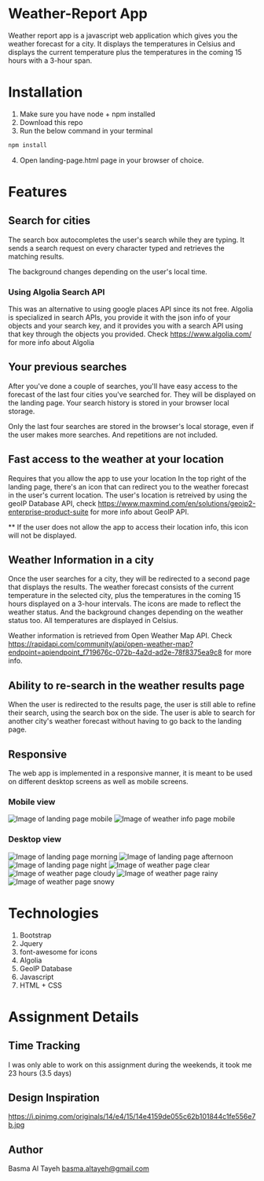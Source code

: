 # Weather-Report App
Weather report app is a javascript web application which gives you the weather forecast for a city. It displays the temperatures in Celsius and displays the current temperature plus the temperatures in the coming 15 hours with a 3-hour span.

# Installation
1. Make sure you have node + npm installed
2. Download this repo
3. Run the below command in your terminal
```bash
npm install
```
4. Open landing-page.html page in your browser of choice.


# Features

## Search for cities
The search box autocompletes the user's search while they are typing. It sends a search request on every character typed and retrieves the matching results.

The background changes depending on the user's local time.

### Using Algolia Search API
This was an alternative to using google places API since its not free. Algolia is specialized in search APIs, you provide it with the json info of your objects and your search key, and it provides you with a search API using that key through the objects you provided.
Check https://www.algolia.com/ for more info about Algolia

## Your previous searches
After you've done a couple of searches, you'll have easy access to the forecast of the last four cities you've searched for. They will be displayed on the landing page. Your search history is stored in your browser local storage.

Only the last four searches are stored in the browser's local storage, even if the user makes more searches. And repetitions are not included.

## Fast access to the weather at your location
Requires that you allow the app to use your location
In the top right of the landing page, there's an icon that can redirect you to the weather forecast in the user's current location. The user's location is retreived by using the geoIP Database API, check https://www.maxmind.com/en/solutions/geoip2-enterprise-product-suite for more info about GeoIP API.

** If the user does not allow the app to access their location info, this icon will not be displayed.

## Weather Information in a city
Once the user searches for a city, they will be redirected to a second page that displays the results. The weather forecast consists of the current temperature in the selected city, plus the temperatures in the coming 15 hours displayed on a 3-hour intervals. The icons are made to reflect the weather status. And the background changes depending on the weather status too. All temperatures are displayed in Celsius.

Weather information is retrieved from Open Weather Map API. Check https://rapidapi.com/community/api/open-weather-map?endpoint=apiendpoint_f719676c-072b-4a2d-ad2e-78f8375ea9c8 for more info.

## Ability to re-search in the weather results page
When the user is redirected to the results page, the user is still able to refine their search, using the search box on the side. The user is able to search for another city's weather forecast without having to go back to the landing page.

## Responsive
The web app is implemented in a responsive manner, it is meant to be used on different desktop screens as well as mobile screens.

### Mobile view
![Image of landing page mobile](https://github.com/BasmaAltayeh/Weather-App/blob/main/screenShots/landing-page-mobile.png)
![Image of weather info page mobile](https://github.com/BasmaAltayeh/Weather-App/blob/main/screenShots/weather-info-page-mobile.png)

### Desktop view
![Image of landing page morning](https://github.com/BasmaAltayeh/Weather-App/blob/main/screenShots/landing-page-morning.png?raw=true)
![Image of landing page afternoon](https://github.com/BasmaAltayeh/Weather-App/blob/main/screenShots/landing-page-afternoon-time.png?raw=true)
![Image of landing page night](https://github.com/BasmaAltayeh/Weather-App/blob/main/screenShots/landing-page-night.png?raw=true)
![Image of weather page clear](https://github.com/BasmaAltayeh/Weather-App/blob/main/screenShots/clear.png)
![Image of weather page cloudy](https://github.com/BasmaAltayeh/Weather-App/blob/main/screenShots/cloudy.png)
![Image of weather page rainy](https://github.com/BasmaAltayeh/Weather-App/blob/main/screenShots/rain.png)
![Image of weather page snowy](https://github.com/BasmaAltayeh/Weather-App/blob/main/screenShots/snowy.png)

# Technologies
1. Bootstrap
2. Jquery
3. font-awesome for icons
4. Algolia
5. GeoIP Database
6. Javascript
7. HTML + CSS

# Assignment Details
## Time Tracking
I was only able to work on this assignment during the weekends, it took me 23 hours (3.5 days)

## Design Inspiration
https://i.pinimg.com/originals/14/e4/15/14e4159de055c62b101844c1fe556e7b.jpg

## Author
Basma Al Tayeh
basma.altayeh@gmail.com

